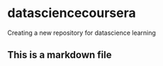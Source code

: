 # datasciencecoursera
Creating a new repository for datascience learning
## This is a markdown file
